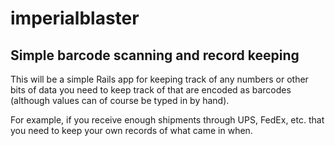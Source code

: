 imperialblaster
===============

## Simple barcode scanning and record keeping

This will be a simple Rails app for keeping track of any numbers or other bits of data you need to keep track of that are encoded as barcodes (although values can of course be typed in by hand).

For example, if you receive enough shipments through UPS, FedEx, etc. that you need to keep your own records of what came in when.
